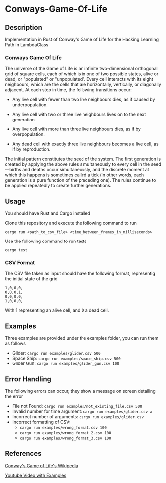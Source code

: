 # Conways-Game-Of-Life

## Description

Implementation in Rust of Conway's Game of Life for the Hacking Learning Path in LambdaClass

### Conways Game Of Life

The universe of the Game of Life is an infinite two-dimensional orthogonal grid of square cells, each of which is in one of two possible states, alive or dead, or "populated" or "unpopulated". Every cell interacts with its eight neighbours, which are the cells that are horizontally, vertically, or diagonally adjacent. At each step in time, the following transitions occur:

- Any live cell with fewer than two live neighbours dies, as if caused by underpopulation.

- Any live cell with two or three live neighbours lives on to the next generation.

- Any live cell with more than three live neighbours dies, as if by overpopulation.

- Any dead cell with exactly three live neighbours becomes a live cell, as if by reproduction.

The initial pattern constitutes the seed of the system. The first generation is created by applying the above rules simultaneously to every cell in the seed—births and deaths occur simultaneously, and the discrete moment at which this happens is sometimes called a tick (in other words, each generation is a pure function of the preceding one). The rules continue to be applied repeatedly to create further generations.

## Usage

You should have Rust and Cargo installed

Clone this repository and execute the following command to run

`cargo run <path_to_csv_file> <time_between_frames_in_milliseconds>`

Use the following command to run tests

`cargo test`

### CSV Format

The CSV file taken as input should have the following format, representig the initial state of the grid

```
1,0,0,0,
0,0,0,1,
0,0,0,0,
1,0,0,0,
```

With 1 representing an alive cell, and 0 a dead cell.

## Examples

Three examples are provided under the examples folder, you can run them as follows

- Glider: `cargo run examples/glider.csv 500`
- Space Ship: `cargo run examples/space_ship.csv 500`
- Glider Gun: `cargo run examples/glider_gun.csv 100`

## Error Handling

The following errors can occur, they show a message on screen detailing the error

- File not Found: `cargo run examples/not_existing_file.csv 500`
- Invalid number for time argument: `cargo run examples/glider.csv a`
- Incorrect number of arguments: `cargo run examples/glider.csv`
- Incorrect formatting of CSV:
    - `cargo run examples/wrong_format.csv 100`
    - `cargo run examples/wrong_format_2.csv 100`
    - `cargo run examples/wrong_format_3.csv 100`

## References

[Conway's Game of Life's Wikipedia](https://en.wikipedia.org/wiki/Conway%27s_Game_of_Life) 

[Youtube Video with Examples](https://www.youtube.com/watch?v=C2vgICfQawE) 
